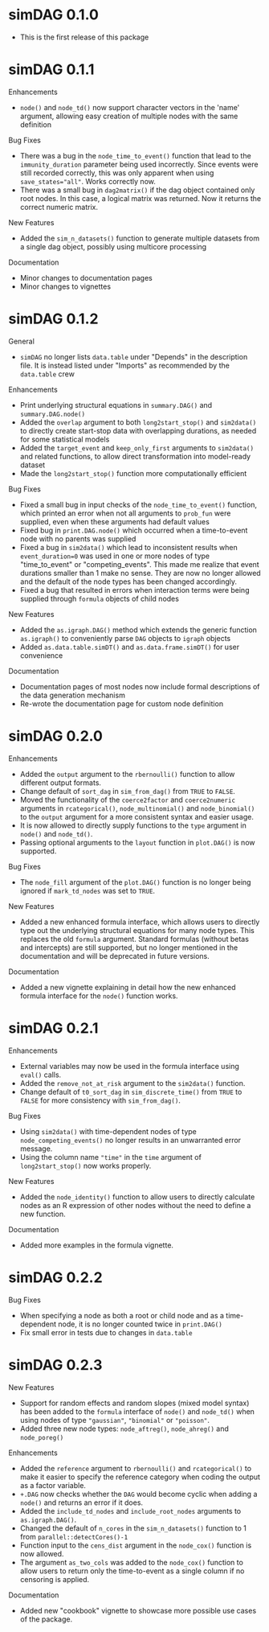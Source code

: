 # simDAG 0.1.0

* This is the first release of this package

# simDAG 0.1.1

Enhancements

* `node()` and `node_td()` now support character vectors in the 'name' argument, allowing easy creation of multiple nodes with the same definition

Bug Fixes

* There was a bug in the `node_time_to_event()` function that lead to the `immunity_duration` parameter being used incorrectly. Since events were still recorded correctly, this was only apparent when using `save_states="all"`. Works correctly now.
* There was a small bug in `dag2matrix()` if the dag object contained only root nodes. In this case, a logical matrix was returned. Now it returns the correct numeric matrix.

New Features

* Added the `sim_n_datasets()` function to generate multiple datasets from a single dag object, possibly using multicore processing

Documentation

* Minor changes to documentation pages
* Minor changes to vignettes

# simDAG 0.1.2

General

* `simDAG` no longer lists `data.table` under "Depends" in the description file. It is instead listed under "Imports" as recommended by the `data.table` crew

Enhancements

* Print underlying structural equations in `summary.DAG()` and `summary.DAG.node()`
* Added the `overlap` argument to both `long2start_stop()` and `sim2data()` to directly create start-stop data with overlapping durations, as needed for some statistical models
* Added the `target_event` and `keep_only_first` arguments to `sim2data()` and related functions, to allow direct transformation into model-ready dataset
* Made the `long2start_stop()` function more computationally efficient

Bug Fixes

* Fixed a small bug in input checks of the `node_time_to_event()` function, which printed an error when not all arguments to `prob_fun` were supplied, even when these arguments had default values
* Fixed bug in `print.DAG.node()` which occurred when a time-to-event node with no parents was supplied
* Fixed a bug in `sim2data()` which lead to inconsistent results when `event_duration=0` was used in one or more nodes of type "time_to_event" or "competing_events". This made me realize that event durations smaller than 1 make no sense. They are now no longer allowed and the default of the node types has been changed accordingly.
* Fixed a bug that resulted in errors when interaction terms were being supplied through `formula` objects of child nodes 

New Features

* Added the `as.igraph.DAG()` method which extends the generic function `as.igraph()` to conveniently parse `DAG` objects to `igraph` objects
* Added `as.data.table.simDT()` and `as.data.frame.simDT()` for user convenience

Documentation

* Documentation pages of most nodes now include formal descriptions of the data generation mechanism
* Re-wrote the documentation page for custom node definition

# simDAG 0.2.0

Enhancements

* Added the `output` argument to the `rbernoulli()` function to allow different output formats.
* Change default of `sort_dag` in `sim_from_dag()` from `TRUE` to `FALSE`.
* Moved the functionality of the `coerce2factor` and `coerce2numeric` arguments in `rcategorical()`, `node_multinomial()` and `node_binomial()` to the `output` argument for a more consistent syntax and easier usage.
* It is now allowed to directly supply functions to the `type` argument in `node()` and `node_td()`.
* Passing optional arguments to the `layout` function in `plot.DAG()` is now supported.

Bug Fixes

* The `node_fill` argument of the `plot.DAG()` function is no longer being ignored if `mark_td_nodes` was set to `TRUE`.

New Features

* Added a new enhanced formula interface, which allows users to directly type out the underlying structural equations for many node types. This replaces the old `formula` argument. Standard formulas (without betas and intercepts) are still supported, but no longer mentioned in the documentation and will be deprecated in future versions.

Documentation

* Added a new vignette explaining in detail how the new enhanced formula interface for the `node()` function works.

# simDAG 0.2.1

Enhancements

* External variables may now be used in the formula interface using `eval()` calls.
* Added the `remove_not_at_risk` argument to the `sim2data()` function.
* Change default of `t0_sort_dag` in `sim_discrete_time()` from `TRUE` to `FALSE` for more consistency with `sim_from_dag()`.

Bug Fixes

* Using `sim2data()` with time-dependent nodes of type `node_competing_events()` no longer results in an unwarranted error message.
* Using the column name `"time"` in the `time` argument of `long2start_stop()` now works properly.

New Features

* Added the `node_identity()` function to allow users to directly calculate nodes as an R expression of other nodes without the need to define a new function.

Documentation

* Added more examples in the formula vignette.

# simDAG 0.2.2

Bug Fixes

* When specifying a node as both a root or child node and as a time-dependent node, it is no longer counted twice in `print.DAG()`
* Fix small error in tests due to changes in `data.table`

# simDAG 0.2.3

New Features

* Support for random effects and random slopes (mixed model syntax) has been added to the `formula` interface of `node()` and `node_td()` when using nodes of type `"gaussian"`, `"binomial"` or `"poisson"`. 
* Added three new node types: `node_aftreg()`, `node_ahreg()` and `node_poreg()`

Enhancements

* Added the `reference` argument to `rbernoulli()` and `rcategorical()` to make it easier to specify the reference category when coding the output as a factor variable.
* `+.DAG` now checks whether the `DAG` would become cyclic when adding a `node()` and returns an error if it does.
* Added the `include_td_nodes` and `include_root_nodes` arguments to `as.igraph.DAG()`.
* Changed the default of `n_cores` in the `sim_n_datasets()` function to 1 from `parallel::detectCores()-1`
* Function input to the `cens_dist` argument in the `node_cox()` function is now allowed.
* The argument `as_two_cols` was added to the `node_cox()` function to allow users to return only the time-to-event as a single column if no censoring is applied.

Documentation

* Added new "cookbook" vignette to showcase more possible use cases of the package.
